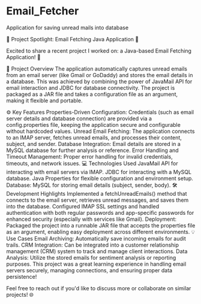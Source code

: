 # Email_Fetcher
Application for saving unread mails into database


🚀 Project Spotlight: Email Fetching Java Application 🚀

Excited to share a recent project I worked on: a Java-based Email Fetching Application! 📨

🔑 Project Overview
The application automatically captures unread emails from an email server (like Gmail or GoDaddy) and stores the email details in a database. This was achieved by combining the power of JavaMail API for email interaction and JDBC for database connectivity. The project is packaged as a JAR file and takes a configuration file as an argument, making it flexible and portable.

⚙️ Key Features
Properties-Driven Configuration: Credentials (such as email server details and database connection) are provided via a config.properties file, keeping the application secure and configurable without hardcoded values.
Unread Email Fetching: The application connects to an IMAP server, fetches unread emails, and processes their content, subject, and sender.
Database Integration: Email details are stored in a MySQL database for further analysis or reference.
Error Handling and Timeout Management: Proper error handling for invalid credentials, timeouts, and network issues.
💻 Technologies Used
JavaMail API for interacting with email servers via IMAP.
JDBC for interacting with a MySQL database.
Java Properties for flexible configuration and environment setup.
Database: MySQL for storing email details (subject, sender, body).
🛠️ Development Highlights
Implemented a fetchUnreadEmails() method that connects to the email server, retrieves unread messages, and saves them into the database.
Configured IMAP SSL settings and handled authentication with both regular passwords and app-specific passwords for enhanced security (especially with services like Gmail).
Deployment: Packaged the project into a runnable JAR file that accepts the properties file as an argument, enabling easy deployment across different environments.
💡 Use Cases
Email Archiving: Automatically save incoming emails for audit trails.
CRM Integration: Can be integrated into a customer relationship management (CRM) system to track and manage client interactions.
Data Analysis: Utilize the stored emails for sentiment analysis or reporting purposes.
This project was a great learning experience in handling email servers securely, managing connections, and ensuring proper data persistence!

Feel free to reach out if you'd like to discuss more or collaborate on similar projects! 🌐
